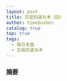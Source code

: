 ```yaml
---
layout: post
title: 交易的道与术（四）
author: timebusker
catalog: true
top: true
tags:
  - 每日复盘
  - 交易的道与术
---
```

### 摘要





